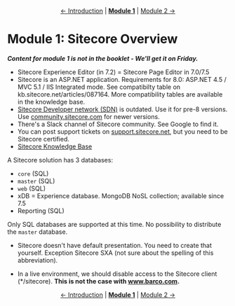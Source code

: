 <p align="center">
    <a href="introduction.md">← Introduction</a> | <strong><a href="#">Module 1</a></strong> | <a href="module-2.md">Module 2 →</a>
</p>

# Module 1: Sitecore Overview

***Content for module 1 is not in the booklet - We'll get it on Friday.***

* Sitecore Experience Editor (in 7.2) = Sitecore Page Editor in 7.0/7.5
* Sitecore is an ASP.NET application. Requirements for 8.0: ASP.NET 4.5 / MVC 5.1 / IIS Integrated mode. See compatibilty table
  on kb.sitecore.net/articles/087164. More compatibility tables are available in the knowledge base.
* [Sitecore Developer network (SDN)][1] is outdated. Use it for pre-8 versions. Use [community.sitecore.com][2] for newer
  versions.
* There's a Slack channel of Sitecore community. See Google to find it.
* You can post support tickets on [support.sitecore.net][3], but you need to be Sitecore certified.
* [Sitecore Knowledge Base][4]

A Sitecore solution has 3 databases:
* `core` (SQL)
* `master` (SQL)
* `web` (SQL)
* xDB = Experience database. MongoDB NoSL collection; available since 7.5
* Reporting (SQL)

Only SQL databases are supported at this time. No possibility to distribute the `master` database.

* Sitecore doesn't have default presentation. You need to create that yourself. Exception Sitecore SXA (not sure about the spelling
  of this abbreviation).

* In a live environment, we should disable access to the Sitecore client (*/sitecore). **This is not the case with www.barco.com.**

[2]: https://sdn.sitecore.com
[1]: https://community.sitecore.com
[3]: http://support.sitecore.net
[4]: https://kb.sitecore.net

<p align="center">
    <a href="introduction.md">← Introduction</a> | <strong><a href="#">Module 1</a></strong> | <a href="module-2.md">Module 2 →</a>
</p>
